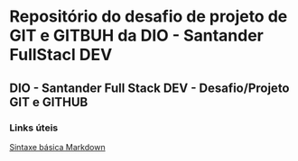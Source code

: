 # Repositório do desafio de projeto de GIT e GITBUH da DIO - Santander FullStacl DEV
## DIO - Santander Full Stack DEV - Desafio/Projeto GIT e GITHUB

### Links úteis
[Sintaxe básica Markdown](https://www.markdownguide.org/basic-syntax/) 
